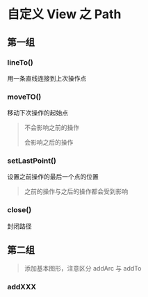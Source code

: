 # 自定义 View 之 Path

## 第一组

### lineTo()

用一条直线连接到上次操作点

### moveTO()

移动下次操作的起始点

> 不会影响之前的操作
>
> 会影响之后的操作

### setLastPoint()

设置之前操作的最后一个点的位置

> 之前的操作与之后的操作都会受到影响

### close()

封闭路径

## 第二组

> 添加基本图形，注意区分 addArc 与 addTo

### addXXX



